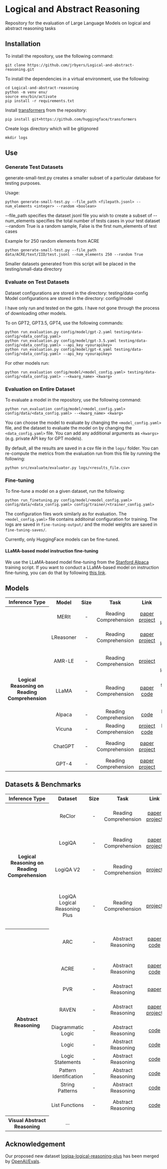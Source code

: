 # Logical and Abstract Reasoning

Repository for the evaluation of Large Language Models on logical and abstract reasoning tasks

## Installation

To install the repository, use the following command:

```
git clone https://github.com/jrbyers/Logical-and-abstract-reasoning.git
```

To install the dependencies in a virtual environment, use the following:
```
cd Logical-and-abstract-reasoning
python -m venv env/
source env/bin/activate
pip install -r requirements.txt
```

Install [transformers](https://huggingface.co/docs/transformers/index) from the repository:
```
pip install git+https://github.com/huggingface/transformers
```

Create logs directory which will be gitignored
```
mkdir logs
```


## Use

### Generate Test Datasets
generate-small-test.py creates a smaller subset of a particular database for testing purposes.

Usage:
```
python generate-small-test.py --file_path <filepath.jsonl> --num_elements <integer> --random <boolean>
```

--file_path specifies the dataset jsonl file you wish to create a subset of
--num_elements specifies the total number of tests cases in your test dataset
--random True is a random sample, False is the first num_elements of test cases

Example for 250 random elements from ACRE
```
python generate-small-test.py --file_path data/ACRE/text/IID/test.jsonl --num_elements 250 --random True
```

Smaller datasets generated from this script will be placed in the testing/small-data directory

### Evaluate on Test Datasets
Dataset configurations are stored in the directory: testing/data-config
Model configurations are stored in the directory: config/model

I have only run and tested on the gpts. I have not gone through the process of downloading other models.

To on GPT2, GPT3.5, GPT4, use the following commands:
```
python run_evaluation.py config/model/gpt-2.yaml testing/data-config/<data_config.yaml>
python run_evaluation.py config/model/gpt-3.5.yaml testing/data-config/<data_config.yaml> --api_key <yourapikey>
python run_evaluation.py config/model/gpt-4.yaml testing/data-config/<data_config.yaml> --api_key <yourapikey>
```
For other models run:
```
python run_evaluation config/model/<model_config.yaml> testing/data-config/<data_config.yaml> --<kwarg_name> <kwarg>
```

### Evaluation on Entire Dataset

To evaluate a model in the repository, use the following command:
```
python run_evaluation config/model/<model_config.yaml> config/data/<data_config.yaml> --<kwarg_name> <kwarg>
```

You can choose the model to evaluate by changing the `<model_config.yaml>` file, and the dataset to evaluate the model on by changing the `<data_config.yaml>` file. You can add any additional arguments as `<kwargs>` (e.g. private API key for GPT models). 

By default, all the results are saved in a csv file in the `logs/` folder. You can re-compute the metrics from the evaluation run from this file by running the following:
```
python src/evaluate/evaluator.py logs/<results_file.csv>
```

### Fine-tuning

To fine-tune a model on a given dataset, run the following:
```
python run_finetuning.py config/model/<model_config.yaml> config/data/<data_config.yaml> config/trainer/<trainer_config.yaml>
```
The configuration files work similarly as for evaluation. The `<model_config.yaml>` file contains additoinal configuration for training. The logs are saved in `fine-tuning-output/` and the model weights are saved in `fine-tuning-saves/`.

Currently, only HuggingFace models can be fine-tuned.

#### LLaMA-based model instruction fine-tuning
We use the LLaMA-based model fine-tuning from the [Stanford Alpaca](https://github.com/tatsu-lab/stanford_alpaca) training script. If you want to conduct a LLaMA-based model on instruction fine-tuning, you can do that by following [this link](https://github.com/Strong-AI-Lab/Logical-and-abstract-reasoning/blob/main/models/README.md#llama-based-model-instruction-fine-tunning). 

## Models
<table>
  <tr>
      <th colspan="2" align="center">Inference Type</th>
      <th align="center">Model</th>
      <th align="center">Size</th>
      <th align="center">Task</th>
      <th align="center">Link</th>
      <th align="center">Remark</th>
  </tr >
  
  <tr>
      <th rowspan="8" colspan="2" align="center" valign="middle">Logical Reasoning on Reading Comprehension</th>
      <td align="center">MERIt</td>
      <td align="center">-</td>
      <td align="center">Reading Comprehension</td>
      <td align="center"> <a href="https://arxiv.org/abs/2203.00357">paper</a> <br /> <a href="https://github.com/SparkJiao/MERIt">project</a>  </td>
      <td align="center">#3 on the ReClor leaderboard</td>
  </tr>
  <tr>
      <td align="center">LReasoner</td>
      <td align="center">-</td>
      <td align="center">Reading Comprehension</td>
      <td align="center"> <a href="https://aclanthology.org/2022.findings-acl.127/">paper</a> <br /> <a href="https://github.com/WangsyGit/LReasoner">project</a>  </td>
      <td align="center">#6 on the ReClor leaderboard</td>
  </tr>
  <tr>
      <td align="center">AMR-LE</td>
      <td align="center">-</td>
      <td align="center">Reading Comprehension</td>
      <td align="center"> <a href="https://huggingface.co/qbao775/AMR-LE-DeBERTa-V2-XXLarge-Contraposition">project</a>  </td>
      <td align="center">#2 and #5 on the ReClor leaderboard</td>
  </tr>
  
  <tr>
      <td align="center">LLaMA</td>
      <td align="center">-</td>
      <td align="center">Reading Comprehension</td>
      <td align="center"> <a href="https://arxiv.org/abs/2302.13971">paper</a> <br /> <a href="https://github.com/facebookresearch/llama">code</a>  </td>
      <td align="center">Open source very large language model</td>
  </tr>
  <tr>
      <td align="center">Alpaca</td>
      <td align="center">-</td>
      <td align="center">Reading Comprehension</td>
      <td align="center"> <a href="https://github.com/tatsu-lab/stanford_alpaca">code</a>  </td>
      <td align="center">Fine-tuned LLaMA</td>
  </tr>
  <tr>
      <td align="center">Vicuna</td>
      <td align="center">-</td>
      <td align="center">Reading Comprehension</td>
      <td align="center"> <a href="https://vicuna.lmsys.org/">project</a> </br> <a href="https://github.com/lm-sys/FastChat">code</a></td>
      <td align="center">Fine-tuned LLaMA</td>
  </tr>
  <tr>
      <td align="center">ChatGPT</td>
      <td align="center">-</td>
      <td align="center">Reading Comprehension</td>
      <td align="center"> <a href="https://arxiv.org/abs/2005.14165">paper</a> <br/><a href="https://openai.com/blog/chatgpt">project</a> </td>
      <td align="center">Use api to do prompt tuning</td>
  </tr>
  <tr>
      <td align="center">GPT-4</td>
      <td align="center">-</td>
      <td align="center">Reading Comprehension</td>
      <td align="center"> <a href="https://arxiv.org/abs/2303.08774">paper</a> <br/><a href="https://openai.com/product/gpt-4">project</a> </td>
      <td align="center">Waiting for API</td>
  </tr>
</table>

## Datasets & Benchmarks

<table>
  <tr>
      <th colspan="2" align="center">Inference Type</th>
      <th align="center">Dataset</th>
      <th align="center">Size</th>
      <th align="center">Task</th>
      <th align="center">Link</th>
      <th align="center">Remark</th>
  </tr >
  
  <tr>
      <th rowspan="4" colspan="2" align="center" valign="middle">Logical Reasoning on Reading Comprehension</th>
      <td align="center">ReClor</td>
      <td align="center">-</td>
      <td align="center">Reading Comprehension</td>
      <td align="center"> <a href="https://openreview.net/pdf?id=HJgJtT4tvB">paper</a> <br /> <a href="https://whyu.me/reclor/">project</a>  </td>
      <td align="center">Logical reasoning reading comprehension</td>
  </tr>
  <tr>
      <td align="center">LogiQA</td>
      <td align="center">-</td>
      <td align="center">Reading Comprehension</td>
      <td align="center"> <a href="https://www.ijcai.org/proceedings/2020/0501.pdf">paper</a> <br /> <a href="https://github.com/lgw863/LogiQA-dataset">project</a>  </td>
      <td align="center">Logical reasoning reading comprehension</td>
  </tr>
  <tr>
      <td align="center">LogiQA V2</td>
      <td align="center">-</td>
      <td align="center">Reading Comprehension</td>
      <td align="center"> <a href="https://github.com/openai/evals/pull/470">project</a>  </td>
      <td align="center">Logical reasoning reading comprehension</td>
  </tr>
  <tr>
      <td align="center">LogiQA Logical Reasoning Plus</td>
      <td align="center">-</td>
      <td align="center">Reading Comprehension</td>
      <td align="center"> <a href="https://github.com/openai/evals/pull/648">project</a>  </td>
      <td align="center">Logical reasoning reading comprehension for out-of-distribution evaluation</td>
  </tr>
  
  <tr>
      <th rowspan="10" colspan="2" align="center" valign="middle">Abstract Reasoning</th>
      <td align="center">ARC</td>
      <td align="center">-</td>
      <td align="center">Abstract Reasoning</td>
      <td align="center"> <a href="https://arxiv.org/abs/1911.01547">paper</a> <br /> <a href="https://github.com/fchollet/ARC">code</a>  </td>
      <td align="center">Text version of a Visual Abstract Reasoning task</td>
  </tr>
  <tr>
      <td align="center">ACRE</td>
      <td align="center">-</td>
      <td align="center">Abstract Reasoning</td>
      <td align="center"> <a href="http://arxiv.org/abs/2103.14232">paper</a> <br /> <a href="https://github.com/WellyZhang/ACRE">code</a>  </td>
      <td align="center">Text version of a Visual Abstract Reasoning task</td>
  </tr>
  <tr>
      <td align="center">PVR</td>
      <td align="center">-</td>
      <td align="center">Abstract Reasoning</td>
      <td align="center"> <a href="http://arxiv.org/abs/2107.12580">paper</a> </td>
      <td align="center">Abstract Reasoning task</td>
  </tr>
  <tr>
      <td align="center">RAVEN</td>
      <td align="center">-</td>
      <td align="center">Abstract Reasoning</td>
      <td align="center"> <a href="https://openaccess.thecvf.com/content_CVPR_2019/html/Zhang_RAVEN_A_Dataset_for_Relational_and_Analogical_Visual_REasoNing_CVPR_2019_paper.html">paper</a> <br /> <a href="http://wellyzhang.github.io/project/raven.html">project</a>  </td>
      <td align="center">Text version of a Visual Abstract Reasoning task</td>
  </tr>
  <tr>
      <td align="center">Diagrammatic Logic</td>
      <td align="center">-</td>
      <td align="center">Abstract Reasoning</td>
      <td align="center"> <a href="https://github.com/openai/evals/tree/main/evals/registry/data/diagrammatic_logic">code</a> </td>
      <td align="center">Extracted from OpenAI Evals</td>
  </tr>
  <tr>
      <td align="center">Logic</td>
      <td align="center">-</td>
      <td align="center">Abstract Reasoning</td>
      <td align="center"> <a href="https://github.com/openai/evals/tree/main/evals/registry/data/logic">code</a> </td>
      <td align="center">Extracted from OpenAI Evals</td>
  </tr>
  <tr>
      <td align="center">Logic Statements</td>
      <td align="center">-</td>
      <td align="center">Abstract Reasoning</td>
      <td align="center"> <a href="https://github.com/openai/evals/tree/main/evals/registry/data/logic-statements">code</a> </td>
      <td align="center">Extracted from OpenAI Evals</td>
  </tr>
  <tr>
      <td align="center">Pattern Identification</td>
      <td align="center">-</td>
      <td align="center">Abstract Reasoning</td>
      <td align="center"> <a href="https://github.com/openai/evals/tree/main/evals/registry/data/pattern_identification">code</a> </td>
      <td align="center">Extracted from OpenAI Evals</td>
  </tr>
  <tr>
      <td align="center">String Patterns</td>
      <td align="center">-</td>
      <td align="center">Abstract Reasoning</td>
      <td align="center"> <a href="https://github.com/openai/evals/tree/b592da66b33c103da42b6a6c8da40d8a3ea268d3/evals/registry/data/string_patterns">code</a> </td>
      <td align="center">Extracted from OpenAI Evals</td>
  </tr>
  <tr>
      <td align="center">List Functions</td>
      <td align="center">-</td>
      <td align="center">Abstract Reasoning</td>
      <td align="center"> <a href="https://github.com/google/BIG-bench/tree/main/bigbench/benchmark_tasks/list_functions">code</a> </td>
      <td align="center">Extracted from Google BIG-bench</td>
  </tr>
  
  <tr>
      <th rowspan="1" colspan="2" align="center" valign="middle">Visual Abstract Reasoning</th>
      <td align="center"> ... </td>
      <td align="center"> </td>
      <td align="center"> </td>
      <td align="center"> </td>
      <td align="center"> </td>
  </tr>
</table>

## Acknowledgement
Our proposed new dataset [logiqa-logical-reasoning-plus](https://bit.ly/3MVjZNP) has been merged by [OpenAI/Evals](https://github.com/openai/evals).

